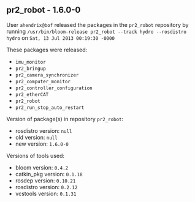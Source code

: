 ## pr2_robot - 1.6.0-0

User `ahendrix@bof` released the packages in the `pr2_robot` repository by running `/usr/bin/bloom-release pr2_robot --track hydro --rosdistro hydro` on `Sat, 13 Jul 2013 00:19:30 -0000`

These packages were released:
- `imu_monitor`
- `pr2_bringup`
- `pr2_camera_synchronizer`
- `pr2_computer_monitor`
- `pr2_controller_configuration`
- `pr2_etherCAT`
- `pr2_robot`
- `pr2_run_stop_auto_restart`

Version of package(s) in repository `pr2_robot`:
- rosdistro version: `null`
- old version: `null`
- new version: `1.6.0-0`

Versions of tools used:
- bloom version: `0.4.2`
- catkin_pkg version: `0.1.18`
- rosdep version: `0.10.21`
- rosdistro version: `0.2.12`
- vcstools version: `0.1.31`


